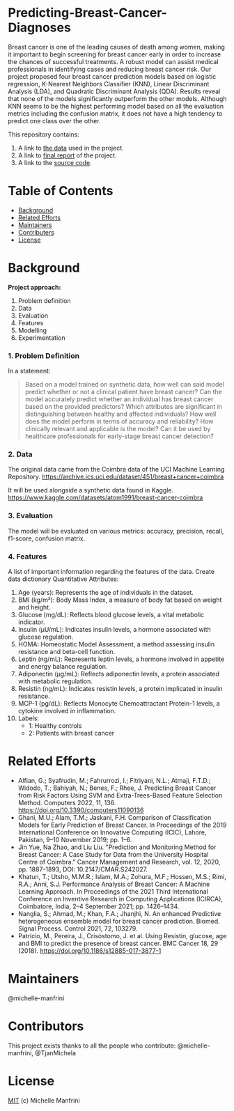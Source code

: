# Predicting-Breast-Cancer-Diagnoses

Breast cancer is one of the leading causes of death among women, making it important to begin screening for breast cancer early in order to increase the chances of successful treatments. A robust model can assist medical professionals in identifying cases and reducing breast cancer risk. Our project proposed four breast cancer prediction models based on logistic regression, K-Nearest Neighbors Classifier (KNN), Linear Discriminant Analysis (LDA), and Quadratic Discriminant Analysis (QDA). Results reveal that none of the models significantly outperform the other models. Although KNN seems to be the highest performing model based on all the evaluation metrics including the confusion matrix, it does not have a high tendency to predict one class over the other.

This repository contains:

1. A link to [the data](data) used in the project.
2. A link to [final report](docs) of the project.
3. A link to the [source code](src/breast-cancer-predictive-model.ipynb).


# Table of Contents

* [Background](#background)
* [Related Efforts](#related-efforts)
* [Maintainers](#maintainers)
* [Contributers](#contributers)
* [License](#license)

# Background

__Project approach:__
1. Problem definition
2. Data
3. Evaluation
4. Features
5. Modelling
6. Experimentation

### 1. Problem Definition ###

In a statement:

> Based on a model trained on synthetic data, how well can said model predict whether or not a clinical patient have breast cancer? Can the model accurately predict whether an individual has breast cancer based on the provided predictors? Which attributes are significant in distinguishing between healthy and affected individuals? How well does the model perform in terms of accuracy and reliability? How clinically relevant and applicable is the model? Can it be used by healthcare professionals for early-stage breast cancer detection?

### 2. Data ###

The original data came from the Coimbra data of the UCI Machine Learning Repository. https://archive.ics.uci.edu/dataset/451/breast+cancer+coimbra

It will be used alongside a synthetic data found in Kaggle. https://www.kaggle.com/datasets/atom1991/breast-cancer-coimbra

### 3. Evaluation ###

The model will be evaluated on various metrics: accuracy, precision, recall, f1-score, confusion matrix.

### 4. Features ###

A list of important information regarding the features of the data. Create data dictionary Quantitative Attributes:

1. Age (years): Represents the age of individuals in the dataset.
2. BMI (kg/m²): Body Mass Index, a measure of body fat based on weight and height.
3. Glucose (mg/dL): Reflects blood glucose levels, a vital metabolic indicator.
4. Insulin (µU/mL): Indicates insulin levels, a hormone associated with glucose regulation.
5. HOMA: Homeostatic Model Assessment, a method assessing insulin resistance and beta-cell function.
6. Leptin (ng/mL): Represents leptin levels, a hormone involved in appetite and energy balance regulation.
7. Adiponectin (µg/mL): Reflects adiponectin levels, a protein associated with metabolic regulation.
8. Resistin (ng/mL): Indicates resistin levels, a protein implicated in insulin resistance.
9. MCP-1 (pg/dL): Reflects Monocyte Chemoattractant Protein-1 levels, a cytokine involved in inflammation.
10. Labels:
    * 1: Healthy controls
    * 2: Patients with breast cancer

# Related Efforts

* Alfian, G.; Syafrudin, M.; Fahrurrozi, I.; Fitriyani, N.L.; Atmaji, F.T.D.; Widodo, T.; Bahiyah, N.; Benes, F.; Rhee, J. Predicting Breast Cancer from Risk Factors Using SVM and Extra-Trees-Based Feature Selection Method. Computers 2022, 11, 136. https://doi.org/10.3390/computers11090136
* Ghani, M.U.; Alam, T.M.; Jaskani, F.H. Comparison of Classification Models for Early Prediction of Breast Cancer. In Proceedings of the 2019 International Conference on Innovative Computing (ICIC), Lahore, Pakistan, 9–10 November 2019; pp. 1–6.
* Jin Yue, Na Zhao, and Liu Liu. "Prediction and Monitoring Method for Breast Cancer: A Case Study for Data from the University Hospital Centre of Coimbra." Cancer Management and Research, vol. 12, 2020, pp. 1887-1893, DOI: 10.2147/CMAR.S242027.
* Khatun, T.; Utsho, M.M.R.; Islam, M.A.; Zohura, M.F.; Hossen, M.S.; Rimi, R.A.; Anni, S.J. Performance Analysis of Breast Cancer: A Machine Learning Approach. In Proceedings of the 2021 Third International Conference on Inventive Research in Computing Applications (ICIRCA), Coimbatore, India, 2–4 September 2021; pp. 1426–1434.
* Nanglia, S.; Ahmad, M.; Khan, F.A.; Jhanjhi, N. An enhanced Predictive heterogeneous ensemble model for breast cancer prediction. Biomed. Signal Process. Control 2021, 72, 103279.
* Patrício, M., Pereira, J., Crisóstomo, J. et al. Using Resistin, glucose, age and BMI to predict the presence of breast cancer. BMC Cancer 18, 29 (2018). https://doi.org/10.1186/s12885-017-3877-1

# Maintainers

@michelle-manfrini

# Contributors 
This project exists thanks to all the people who contribute: @michelle-manfrini, @TjanMichela

# License

[MIT](LICENSE) (c) Michelle Manfrini



